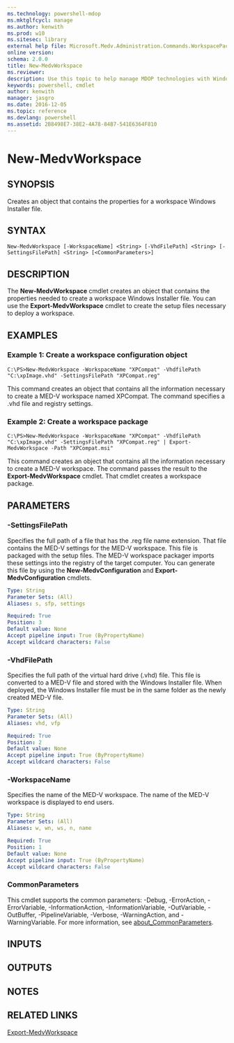 ```yaml
---
ms.technology: powershell-mdop
ms.mktglfcycl: manage
ms.author: kenwith
ms.prod: w10
ms.sitesec: library
external help file: Microsoft.Medv.Administration.Commands.WorkspacePackager.dll-Help.xml
online version: 
schema: 2.0.0
title: New-MedvWorkspace
ms.reviewer:
description: Use this topic to help manage MDOP technologies with Windows PowerShell.
keywords: powershell, cmdlet
author: kenwith
manager: jasgro 
ms.date: 2016-12-05
ms.topic: reference
ms.devlang: powershell
ms.assetid: 2B8498E7-38E2-4A78-84B7-541E6364F810
---
```


# New-MedvWorkspace

## SYNOPSIS
Creates an object that contains the properties for a workspace Windows Installer file.

## SYNTAX

```
New-MedvWorkspace [-WorkspaceName] <String> [-VhdFilePath] <String> [-SettingsFilePath] <String> [<CommonParameters>]
```

## DESCRIPTION
The **New-MedvWorkspace** cmdlet creates an object that contains the properties needed to create a workspace Windows Installer file.
You can use the **Export-MedvWorkspace** cmdlet to create the setup files necessary to deploy a workspace.

## EXAMPLES

### Example 1: Create a workspace configuration object
```
C:\PS>New-MedvWorkspace -WorkspaceName "XPCompat" -VhdfilePath "C:\xpImage.vhd" -SettingsFilePath "XPCompat.reg"
```

This command creates an object that contains all the information necessary to create a MED-V workspace named XPCompat.
The command specifies a .vhd file and registry settings.

### Example 2: Create a workspace package
```
C:\PS>New-MedvWorkspace -WorkspaceName "XPCompat" -VhdfilePath "C:\xpImage.vhd" -SettingsFilePath "XPCompat.reg" | Export-MedvWorkspace -Path "XPCompat.msi"
```

This command creates an object that contains all the information necessary to create a MED-V workspace.
The command passes the result to the **Export-MedvWorkspace** cmdlet.
That cmdlet creates a workspace package.

## PARAMETERS

### -SettingsFilePath
Specifies the full path of a file that has the .reg file name extension.
That file contains the MED-V settings for the MED-V workspace.
This file is packaged with the setup files.
The MED-V workspace packager imports these settings into the registry of the target computer.
You can generate this file by using the **New-MedvConfiguration** and **Export-MedvConfiguration** cmdlets.

```yaml
Type: String
Parameter Sets: (All)
Aliases: s, sfp, settings

Required: True
Position: 3
Default value: None
Accept pipeline input: True (ByPropertyName)
Accept wildcard characters: False
```

### -VhdFilePath
Specifies the full path of the virtual hard drive (.vhd) file.
This file is converted to a MED-V file and stored with the Windows Installer file.
When deployed, the Windows Installer file must be in the same folder as the newly created MED-V file.

```yaml
Type: String
Parameter Sets: (All)
Aliases: vhd, vfp

Required: True
Position: 2
Default value: None
Accept pipeline input: True (ByPropertyName)
Accept wildcard characters: False
```

### -WorkspaceName
Specifies the name of the MED-V workspace.
The name of the MED-V workspace is displayed to end users.

```yaml
Type: String
Parameter Sets: (All)
Aliases: w, wn, ws, n, name

Required: True
Position: 1
Default value: None
Accept pipeline input: True (ByPropertyName)
Accept wildcard characters: False
```

### CommonParameters
This cmdlet supports the common parameters: -Debug, -ErrorAction, -ErrorVariable, -InformationAction, -InformationVariable, -OutVariable, -OutBuffer, -PipelineVariable, -Verbose, -WarningAction, and -WarningVariable. For more information, see [about_CommonParameters](http://go.microsoft.com/fwlink/?LinkID=113216).

## INPUTS

## OUTPUTS

## NOTES

## RELATED LINKS

[Export-MedvWorkspace](./Export-MedvWorkspace.md)


